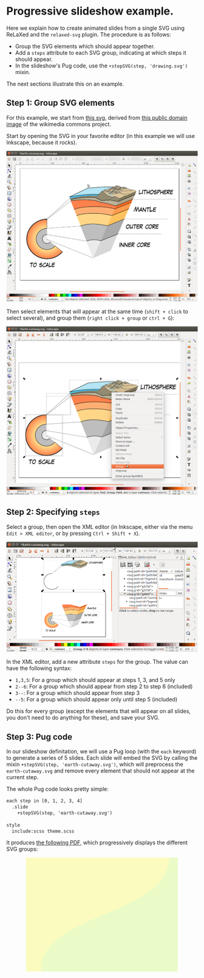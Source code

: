 # Progressive slideshow example.

Here we explain how to create animated slides from a single SVG using ReLaXed and the ``relaxed-svg`` plugin. The procedure is as follows:

- Group the SVG elements which should appear together.
- Add a ``steps`` attribute to each SVG group, indicating at which steps it should appear.
- In the slideshow's Pug code, use the ``+stepSVG(step, 'drawing.svg')`` mixin.

The next sections illustrate this on an example.

## Step 1: Group SVG elements

For this example, we start from [this svg](https://github.com/RelaxedJS/relaxed-svg/blob/master/examples/animated_slides/earth-cutaway.svg), derived from [this public domain image](https://en.wikipedia.org/wiki/File:Earth-cutaway-schematic-english.svg) of the wikimedia commons project.

Start by opening the SVG in your favorite editor (in this example we will use Inkscape, because it rocks).

<p align='center'>
  <img  width="600px" src= "https://github.com/RelaxedJS/relaxed-svg/raw/master/examples/animated_slides/screenshots/in_inkscape.png" />
</p>

Then select elements that will appear at the same time (``shift + click`` to select several), and group them (``right click + group`` or ``ctrl + G``):

<p align='center'>
  <img  width="600px" src= "https://github.com/RelaxedJS/relaxed-svg/raw/master/examples/animated_slides/screenshots/grouping.png" />
</p>

## Step 2: Specifying ``steps``

Select a group, then open the XML editor (in Inkscape, either via the menu ``Edit > XML editor``, or by pressing ``Ctrl + Shift + X``).

<p align='center'>
  <img  width="600px" src= "https://github.com/RelaxedJS/relaxed-svg/raw/master/examples/animated_slides/screenshots/adding_steps.png" />
</p>

In the XML editor, add a new attribute ``steps`` for the group. The value can have the following syntax:

- ``1,3,5``: For a group which should appear at steps 1, 3, and 5 only
- ``2--6``: For a group which should appear from step 2 to step 6 (included)
- ``3--``: For a group which should appear from step 3
- ``--5``: For a group which should appear only until step 5 (included)

Do this for every group (except the elements that will appear on all slides, you don't need to do anything for these), and save your SVG.

## Step 3: Pug code

In our slideshow definitation, we will use a Pug loop (with the ``each`` keyword) to generate a series of 5 slides. Each slide will embed the SVG by calling the mixin ``+stepSVG(step, 'earth-cutaway.svg')``,
which will preprocess the ``earth-cutaway.svg`` and remove every element that should not
appear at the current step.

The whole Pug code looks pretty simple:

```pug
each step in [0, 1, 2, 3, 4]
  .slide
    +stepSVG(step, 'earth-cutaway.svg')

style
  include:scss theme.scss
```

It produces [the following PDF](), which progressively displays the different SVG groups:

<p align='center'>
  <img  width="400px" src= "https://github.com/RelaxedJS/relaxed-svg/raw/master/examples/animated_slides/animated_slides.gif" />
</p>
